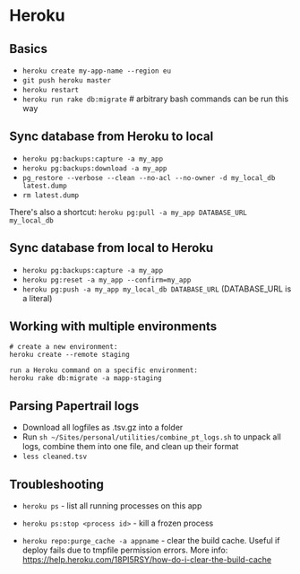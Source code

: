 # Heroku


## Basics

  - `heroku create my-app-name --region eu`
  - `git push heroku master`
  - `heroku restart`
  - `heroku run rake db:migrate` # arbitrary bash commands can be run this way


## Sync database from Heroku to local

  - `heroku pg:backups:capture -a my_app`
  - `heroku pg:backups:download -a my_app`
  - `pg_restore --verbose --clean --no-acl --no-owner -d my_local_db latest.dump`
  - `rm latest.dump`

There's also a shortcut: `heroku pg:pull -a my_app DATABASE_URL my_local_db`


## Sync database from local to Heroku

  - `heroku pg:backups:capture -a my_app`
  - `heroku pg:reset -a my_app --confirm=my_app`
  - `heroku pg:push -a my_app my_local_db DATABASE_URL` (DATABASE_URL is a literal)


## Working with multiple environments

```
# create a new environment:
heroku create --remote staging

run a Heroku command on a specific environment:
heroku rake db:migrate -a mapp-staging
```


## Parsing Papertrail logs

- Download all logfiles as .tsv.gz into a folder
- Run `sh ~/Sites/personal/utilities/combine_pt_logs.sh` to unpack all logs, combine them into one file, and clean up their format
- `less cleaned.tsv`


## Troubleshooting

- `heroku ps` - list all running processes on this app

- `heroku ps:stop <process id>` - kill a frozen process

- `heroku repo:purge_cache -a appname` - clear the build cache.
  Useful if deploy fails due to tmpfile permission errors. More info: https://help.heroku.com/18PI5RSY/how-do-i-clear-the-build-cache
